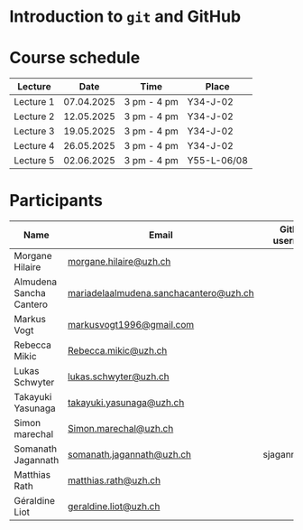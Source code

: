 # Introduction to `git` and GitHub

# Course schedule

| Lecture | Date | Time | Place |
|---------|------|------|-------|
| Lecture 1 | 07.04.2025 | 3 pm - 4 pm | Y34-J-02 |
| Lecture 2 | 12.05.2025 | 3 pm - 4 pm | Y34-J-02 |
| Lecture 3 | 19.05.2025 | 3 pm - 4 pm | Y34-J-02 |
| Lecture 4 | 26.05.2025 | 3 pm - 4 pm | Y34-J-02 |
| Lecture 5 | 02.06.2025 | 3 pm - 4 pm | Y55-L-06/08 |

# Participants

| Name | Email | GitHub username | Project |
|------|-------|-----------------|---------|
| Morgane Hilaire	| morgane.hilaire@uzh.ch |	| Project 1 |
| Almudena Sancha Cantero | mariadelaalmudena.sanchacantero@uzh.ch	|	| Project 1 |
| Markus Vogt	| markusvogt1996@gmail.com	|	| Project 1 |
| Rebecca Mikic	| Rebecca.mikic@uzh.ch	|	| Project 2 |
| Lukas Schwyter | lukas.schwyter@uzh.ch	|	| Project 2 |
| Takayuki Yasunaga	| takayuki.yasunaga@uzh.ch	|	| Project 2 |
| Simon marechal | Simon.marechal@uzh.ch	|	| Project 3 |
| Somanath Jagannath | somanath.jagannath@uzh.ch	| sjagannath123	| Project 3 |
| Matthias Rath | matthias.rath@uzh.ch	|	| Project 3 |
| Géraldine Liot | geraldine.liot@uzh.ch	|	| Project 3 |
